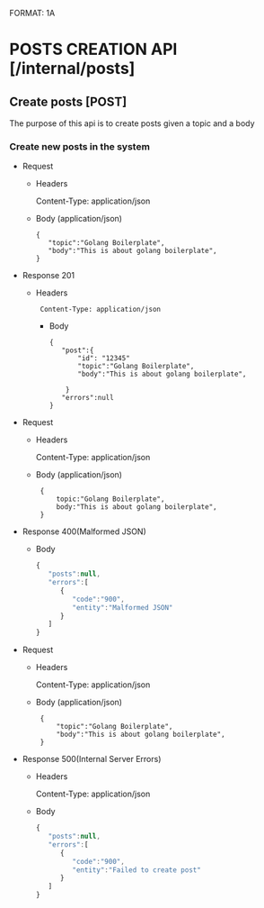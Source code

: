FORMAT: 1A


# POSTS CREATION API [/internal/posts]

## Create posts [POST]
The purpose of this api is to create posts given a topic and a body


### Create new posts in the system

+ Request
     + Headers

         Content-Type: application/json


     + Body (application/json)

         ```
         {
            "topic":"Golang Boilerplate",
            "body":"This is about golang boilerplate",
         }
         ```

+ Response 201
     + Headers

            Content-Type: application/json

         + Body

           ```
           {
              "post":{
                  "id": "12345"
                  "topic":"Golang Boilerplate",
                  "body":"This is about golang boilerplate",
                         
               }
              "errors":null
           }
           ```

+ Request
     + Headers

         Content-Type: application/json

     + Body (application/json)
        
        ```
         {
             topic:"Golang Boilerplate",
             body:"This is about golang boilerplate",
         }
         ```

+ Response 400(Malformed JSON)

     + Body

        ```js
        {
           "posts":null,
           "errors":[
              {
                 "code":"900",
                 "entity":"Malformed JSON"
              }
           ]
        }
         ```
+ Request
     + Headers

         Content-Type: application/json

     + Body (application/json)
        
        ```
         {
             "topic":"Golang Boilerplate",
             "body":"This is about golang boilerplate",
         }
         ```

+ Response 500(Internal Server Errors)
     + Headers

        Content-Type: application/json

     + Body

        ```js
        {
           "posts":null,
           "errors":[
              {
                 "code":"900",
                 "entity":"Failed to create post"
              }
           ]
        }
     ```